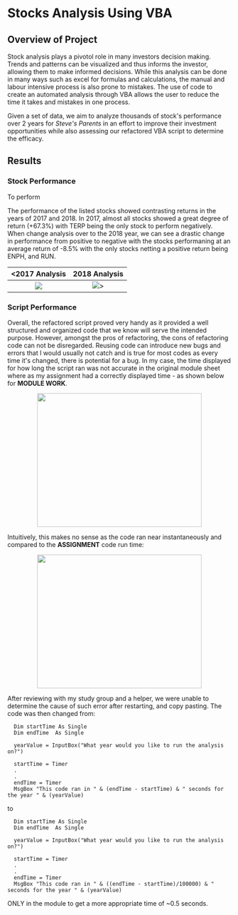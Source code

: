 # Stocks Analysis Using VBA

## Overview of Project

  Stock analysis plays a pivotol role in many investors decision making. Trends and patterns can be visualized and thus informs the investor, allowing them to make informed decisions. While this analysis can be done in many ways such as excel for formulas and calculations, the manual and labour intensive process is also prone to mistakes. The use of code to create an automated analysis through VBA allows the user to reduce the time it takes and mistakes in one process.
  
  Given a set of data, we aim to analyze thousands of stock's performance over 2 years for *Steve's Parents* in an effort to improve their investment opportunities while also assessing our refactored VBA script to determine the efficacy.
## Results

### Stock Performance

To perform


The performance of the listed stocks showed contrasting returns in the years of 2017 and 2018. In 2017, almost all stocks showed a great degree of return (+67.3%) with TERP being the only stock to perform negatively. When change analysis over to the 2018 year, we can see a drastic change in performance from positive to negative with the stocks performaning at an average return of -8.5% with the only stocks netting a positive return being ENPH, and RUN.

<p align = "center">

<2017 Analysis            |  2018 Analysis
:-------------------------:|:-------------------------:
![](https://user-images.githubusercontent.com/100324759/158687693-63936f39-968c-461a-a596-752d0e8e060f.PNG)  |  ![](https://user-images.githubusercontent.com/100324759/158687735-75d5b42a-2871-4509-aaa9-07a0244029d1.PNG)>

</p>

  
  
  ### Script Performance

  Overall, the refactored script proved very handy as it provided a well structured and organized code that we know will serve the intended purpose. However, amongst the pros of refactoring, the cons of refactoring code can not be disregarded. Reusing code can introduce new bugs and errors that I would usually not catch and is true for most codes as every time it's changed, there is potential for a bug. In my case, the time displayed for how long the script ran was not accurate in the original module sheet where as my assignment had a correctly displayed time - as shown below for **MODULE WORK**.
  
  
  <p align = "center">
  <img width="370" height="300" src="https://user-images.githubusercontent.com/100324759/158685633-777bbf85-404d-418f-80e6-bba9b5309068.PNG">
 </p>

Intuitively, this makes no sense as the code ran near instantaneously and compared to the **ASSIGNMENT** code run time:


<p align = "center">
  <img width="370" height="300" src="https://user-images.githubusercontent.com/100324759/158686448-942f4c28-a042-495f-a1cb-9dff066b3a82.PNG"
 </p>

  After reviewing with my study group and a helper, we were unable to determine the cause of such error after restarting, and copy pasting. The code was then changed from:
  
  ```
    Dim startTime As Single
    Dim endTime  As Single

    yearValue = InputBox("What year would you like to run the analysis on?")

    startTime = Timer
    .
    .
    endTime = Timer
    MsgBox "This code ran in " & (endTime - startTime) & " seconds for the year " & (yearValue)

  ```
  
 to
    
  ```
    Dim startTime As Single
    Dim endTime  As Single

    yearValue = InputBox("What year would you like to run the analysis on?")

    startTime = Timer
    .
    .
    endTime = Timer
    MsgBox "This code ran in " & ((endTime - startTime)/100000) & " seconds for the year " & (yearValue)
  ```
ONLY in the module to get a more appropriate time of ~0.5 seconds.
